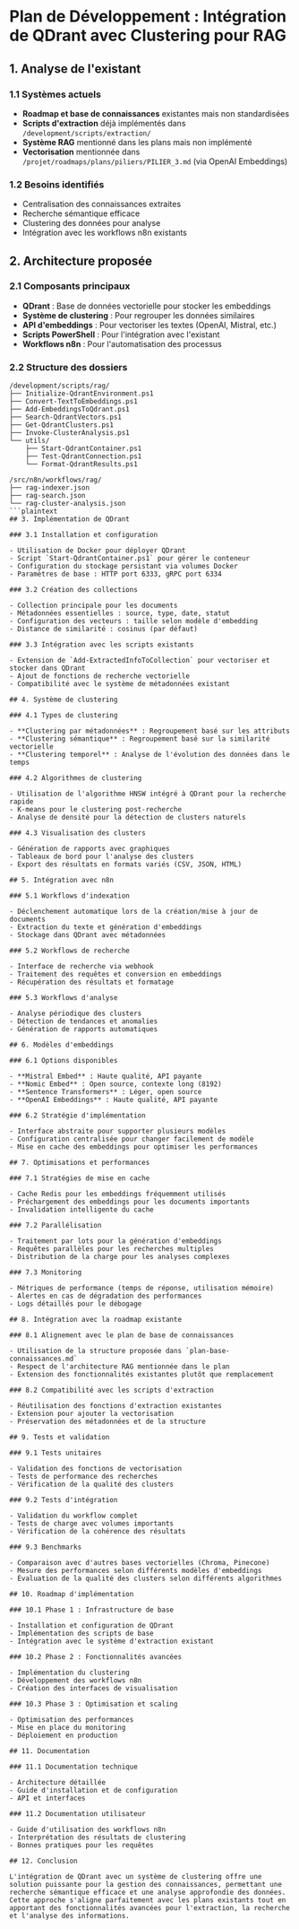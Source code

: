 # Plan de Développement : Intégration de QDrant avec Clustering pour RAG

## 1. Analyse de l'existant

### 1.1 Systèmes actuels

- **Roadmap et base de connaissances** existantes mais non standardisées
- **Scripts d'extraction** déjà implémentés dans `/development/scripts/extraction/`
- **Système RAG** mentionné dans les plans mais non implémenté
- **Vectorisation** mentionnée dans `/projet/roadmaps/plans/piliers/PILIER_3.md` (via OpenAI Embeddings)

### 1.2 Besoins identifiés

- Centralisation des connaissances extraites
- Recherche sémantique efficace
- Clustering des données pour analyse
- Intégration avec les workflows n8n existants

## 2. Architecture proposée

### 2.1 Composants principaux

- **QDrant** : Base de données vectorielle pour stocker les embeddings
- **Système de clustering** : Pour regrouper les données similaires
- **API d'embeddings** : Pour vectoriser les textes (OpenAI, Mistral, etc.)
- **Scripts PowerShell** : Pour l'intégration avec l'existant
- **Workflows n8n** : Pour l'automatisation des processus

### 2.2 Structure des dossiers

```plaintext
/development/scripts/rag/
├── Initialize-QdrantEnvironment.ps1
├── Convert-TextToEmbeddings.ps1
├── Add-EmbeddingsToQdrant.ps1
├── Search-QdrantVectors.ps1
├── Get-QdrantClusters.ps1
├── Invoke-ClusterAnalysis.ps1
└── utils/
    ├── Start-QdrantContainer.ps1
    ├── Test-QdrantConnection.ps1
    └── Format-QdrantResults.ps1

/src/n8n/workflows/rag/
├── rag-indexer.json
├── rag-search.json
└── rag-cluster-analysis.json
```plaintext
## 3. Implémentation de QDrant

### 3.1 Installation et configuration

- Utilisation de Docker pour déployer QDrant
- Script `Start-QdrantContainer.ps1` pour gérer le conteneur
- Configuration du stockage persistant via volumes Docker
- Paramètres de base : HTTP port 6333, gRPC port 6334

### 3.2 Création des collections

- Collection principale pour les documents
- Métadonnées essentielles : source, type, date, statut
- Configuration des vecteurs : taille selon modèle d'embedding
- Distance de similarité : cosinus (par défaut)

### 3.3 Intégration avec les scripts existants

- Extension de `Add-ExtractedInfoToCollection` pour vectoriser et stocker dans QDrant
- Ajout de fonctions de recherche vectorielle
- Compatibilité avec le système de métadonnées existant

## 4. Système de clustering

### 4.1 Types de clustering

- **Clustering par métadonnées** : Regroupement basé sur les attributs
- **Clustering sémantique** : Regroupement basé sur la similarité vectorielle
- **Clustering temporel** : Analyse de l'évolution des données dans le temps

### 4.2 Algorithmes de clustering

- Utilisation de l'algorithme HNSW intégré à QDrant pour la recherche rapide
- K-means pour le clustering post-recherche
- Analyse de densité pour la détection de clusters naturels

### 4.3 Visualisation des clusters

- Génération de rapports avec graphiques
- Tableaux de bord pour l'analyse des clusters
- Export des résultats en formats variés (CSV, JSON, HTML)

## 5. Intégration avec n8n

### 5.1 Workflows d'indexation

- Déclenchement automatique lors de la création/mise à jour de documents
- Extraction du texte et génération d'embeddings
- Stockage dans QDrant avec métadonnées

### 5.2 Workflows de recherche

- Interface de recherche via webhook
- Traitement des requêtes et conversion en embeddings
- Récupération des résultats et formatage

### 5.3 Workflows d'analyse

- Analyse périodique des clusters
- Détection de tendances et anomalies
- Génération de rapports automatiques

## 6. Modèles d'embeddings

### 6.1 Options disponibles

- **Mistral Embed** : Haute qualité, API payante
- **Nomic Embed** : Open source, contexte long (8192)
- **Sentence Transformers** : Léger, open source
- **OpenAI Embeddings** : Haute qualité, API payante

### 6.2 Stratégie d'implémentation

- Interface abstraite pour supporter plusieurs modèles
- Configuration centralisée pour changer facilement de modèle
- Mise en cache des embeddings pour optimiser les performances

## 7. Optimisations et performances

### 7.1 Stratégies de mise en cache

- Cache Redis pour les embeddings fréquemment utilisés
- Préchargement des embeddings pour les documents importants
- Invalidation intelligente du cache

### 7.2 Parallélisation

- Traitement par lots pour la génération d'embeddings
- Requêtes parallèles pour les recherches multiples
- Distribution de la charge pour les analyses complexes

### 7.3 Monitoring

- Métriques de performance (temps de réponse, utilisation mémoire)
- Alertes en cas de dégradation des performances
- Logs détaillés pour le débogage

## 8. Intégration avec la roadmap existante

### 8.1 Alignement avec le plan de base de connaissances

- Utilisation de la structure proposée dans `plan-base-connaissances.md`
- Respect de l'architecture RAG mentionnée dans le plan
- Extension des fonctionnalités existantes plutôt que remplacement

### 8.2 Compatibilité avec les scripts d'extraction

- Réutilisation des fonctions d'extraction existantes
- Extension pour ajouter la vectorisation
- Préservation des métadonnées et de la structure

## 9. Tests et validation

### 9.1 Tests unitaires

- Validation des fonctions de vectorisation
- Tests de performance des recherches
- Vérification de la qualité des clusters

### 9.2 Tests d'intégration

- Validation du workflow complet
- Tests de charge avec volumes importants
- Vérification de la cohérence des résultats

### 9.3 Benchmarks

- Comparaison avec d'autres bases vectorielles (Chroma, Pinecone)
- Mesure des performances selon différents modèles d'embeddings
- Évaluation de la qualité des clusters selon différents algorithmes

## 10. Roadmap d'implémentation

### 10.1 Phase 1 : Infrastructure de base

- Installation et configuration de QDrant
- Implémentation des scripts de base
- Intégration avec le système d'extraction existant

### 10.2 Phase 2 : Fonctionnalités avancées

- Implémentation du clustering
- Développement des workflows n8n
- Création des interfaces de visualisation

### 10.3 Phase 3 : Optimisation et scaling

- Optimisation des performances
- Mise en place du monitoring
- Déploiement en production

## 11. Documentation

### 11.1 Documentation technique

- Architecture détaillée
- Guide d'installation et de configuration
- API et interfaces

### 11.2 Documentation utilisateur

- Guide d'utilisation des workflows n8n
- Interprétation des résultats de clustering
- Bonnes pratiques pour les requêtes

## 12. Conclusion

L'intégration de QDrant avec un système de clustering offre une solution puissante pour la gestion des connaissances, permettant une recherche sémantique efficace et une analyse approfondie des données. Cette approche s'aligne parfaitement avec les plans existants tout en apportant des fonctionnalités avancées pour l'extraction, la recherche et l'analyse des informations.
